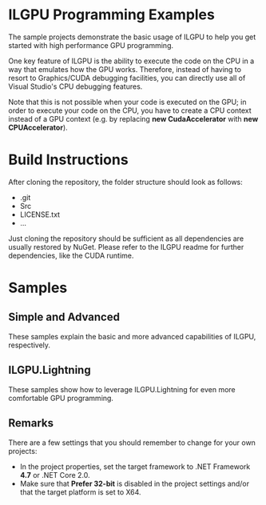 # ILGPU Programming Examples

The sample projects demonstrate the basic usage of ILGPU  to help you get started with 
high performance GPU programming.

One key feature of ILGPU is the ability to execute the code on the CPU in a way that 
emulates how the GPU works. 
Therefore, instead of having to resort to Graphics/CUDA debugging facilities,
you can directly use all of Visual Studio's CPU debugging features.

Note that this is not possible when your code is executed on the GPU;
in order to execute your code on the CPU, you have to create a CPU context instead of a GPU context
(e.g. by replacing **new CudaAccelerator** with **new CPUAccelerator**).

# Build Instructions


After cloning the repository, the folder structure should look as follows:
- .git
- Src
- LICENSE.txt
- ...

Just cloning the repository should be sufficient as all dependencies are usually restored by NuGet.
Please refer to the ILGPU readme for further dependencies, like the CUDA runtime.

# Samples

## Simple and Advanced 

These samples explain the basic and more advanced capabilities of ILGPU, respectively.

## ILGPU.Lightning

These samples show how to leverage ILGPU.Lightning for even more comfortable GPU programming.

## Remarks

There are a few settings that you should remember to change for your own projects:

- In the project properties, set the target framework to .NET Framework **4.7** or .NET Core 2.0.
- Make sure that **Prefer 32-bit** is disabled in the project settings and/or that the target platform is set to X64.

